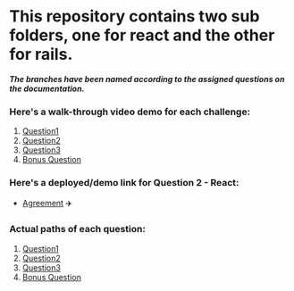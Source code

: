 # This repository contains two sub folders, one for react and the other for rails.

***The branches have been named according to the assigned questions on the documentation.***

### Here's a walk-through video demo for each challenge:
1. [Question1](https://drive.google.com/file/d/1chD6Xl29U2AI02T7mLQolAUsyasGIe_V/view?usp=sharing)
2. [Question2](https://drive.google.com/file/d/1DVOznoPLtWr9bu1FVOUX5Oljx4cfvrp7/view?usp=sharing)
3. [Question3](https://drive.google.com/file/d/1l3pajCuqOQ_7lOMR4A7alI0xuZrnEWxS/view?usp=sharing)
4. [Bonus Question](https://drive.google.com/file/d/1ysdO6YgsbBpHjhUuB1Lf6Zofr8U_tudg/view?usp=sharing)

### Here's a deployed/demo link for Question 2 - React:
- [Agreement](https://troos-uncap.netlify.app/) ✈️


### Actual paths of each question:
1. [Question1](https://github.com/Kgomotso196/Uncap-Dev-Challenge/blob/question1/rails-uncap/app.rb)
2. [Question2](https://github.com/Kgomotso196/Uncap-Dev-Challenge/tree/question2/rails-uncap/app/models)
3. [Question3](https://github.com/Kgomotso196/Uncap-Dev-Challenge/tree/question3/react-uncap/src)
4. [Bonus Question](https://github.com/Kgomotso196/Uncap-Dev-Challenge/blob/bonus-question-rspec/rails-uncap/app_spec.rb)
